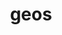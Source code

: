 ---
title: "geos"
layout: cache
categories: [package, develop-2024-06-16]
meta: {"versions": ["3.12.2"], "compilers": ["apple-clang@=15.0.0", "gcc@=11.4.0"], "oss": ["ubuntu22.04", "ventura"], "platforms": ["darwin", "linux"], "targets": ["aarch64", "x86_64_v3"], "stacks": ["ml-darwin-aarch64-mps", "ml-linux-x86_64-cpu", "ml-linux-x86_64-cuda", "root"], "num_specs": 2, "num_specs_by_stack": {"root": 2, "ml-darwin-aarch64-mps": 1, "ml-linux-x86_64-cuda": 1, "ml-linux-x86_64-cpu": 1}}
spec_details: [{"hash": "fv35vmdqb5urf36lkm64ek5gd4hw4ygk", "compiler": "apple-clang@=15.0.0", "versions": ["3.12.2"], "os": "ventura", "platform": "darwin", "target": "aarch64", "variants": ["build_system=cmake", "build_type=Release", "generator=ninja", "~ipo", "+shared"], "stacks": ["root", "ml-darwin-aarch64-mps"], "size": "-", "tarball": "https://binaries.spack.io/releases/develop-2024-06-16/build_cache/darwin-ventura-aarch64/apple-clang-15.0.0/geos-3.12.2/darwin-ventura-aarch64-apple-clang-15.0.0-geos-3.12.2-fv35vmdqb5urf36lkm64ek5gd4hw4ygk.spack"}, {"hash": "td3nb2ekfhlxvypxhky5qb3d3potkdtn", "compiler": "gcc@=11.4.0", "versions": ["3.12.2"], "os": "ubuntu22.04", "platform": "linux", "target": "x86_64_v3", "variants": ["build_system=cmake", "build_type=Release", "generator=ninja", "~ipo", "+shared"], "stacks": ["ml-linux-x86_64-cuda", "root", "ml-linux-x86_64-cpu"], "size": "-", "tarball": "https://binaries.spack.io/releases/develop-2024-06-16/build_cache/linux-ubuntu22.04-x86_64_v3/gcc-11.4.0/geos-3.12.2/linux-ubuntu22.04-x86_64_v3-gcc-11.4.0-geos-3.12.2-td3nb2ekfhlxvypxhky5qb3d3potkdtn.spack"}]
---